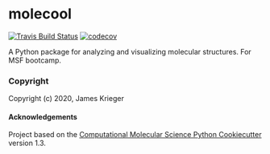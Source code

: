 molecool
==============================
[//]: # (Badges)
[![Travis Build Status](https://travis-ci.com/REPLACE_WITH_OWNER_ACCOUNT/molecool.svg?branch=master)](https://travis-ci.com/REPLACE_WITH_OWNER_ACCOUNT/molecool)
[![codecov](https://codecov.io/gh/REPLACE_WITH_OWNER_ACCOUNT/molecool/branch/master/graph/badge.svg)](https://codecov.io/gh/REPLACE_WITH_OWNER_ACCOUNT/molecool/branch/master)


A Python package for analyzing and visualizing molecular structures. For MSF bootcamp.

### Copyright

Copyright (c) 2020, James Krieger


#### Acknowledgements
 
Project based on the 
[Computational Molecular Science Python Cookiecutter](https://github.com/molssi/cookiecutter-cms) version 1.3.
